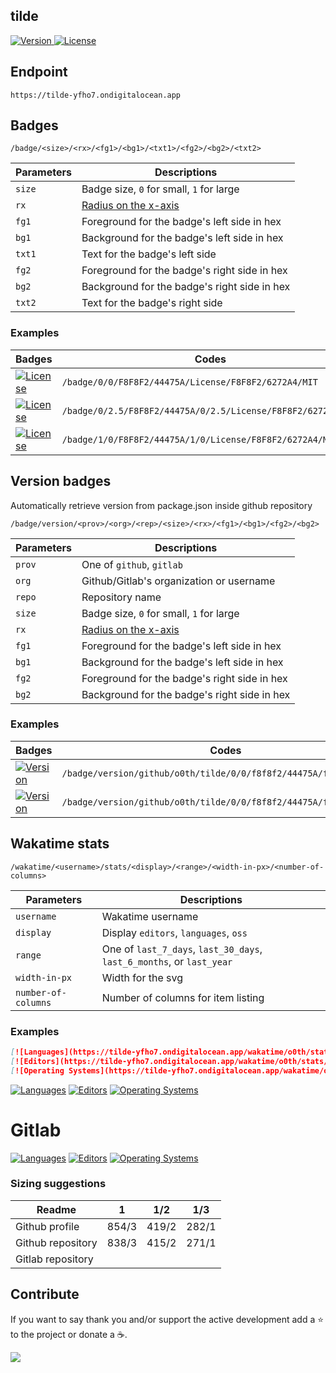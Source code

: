 ## tilde

<p>
  <a href="https://github.com/o0th/tilde">
    <img src="https://tilde-yfho7.ondigitalocean.app/badge/version/o0th/tilde/0/0/f8f8f2/44475a/f8f8f2/ff79c6" alt="Version">
  </a>
  <a href="/LICENSE">
    <img src="https://tilde-yfho7.ondigitalocean.app/badge/0/0/F8F8F2/44475A/License/F8F8F2/6272A4/MIT" alt="License">
  </a>
</p>

## Endpoint

```
https://tilde-yfho7.ondigitalocean.app
```

## Badges

```
/badge/<size>/<rx>/<fg1>/<bg1>/<txt1>/<fg2>/<bg2>/<txt2>
```

| Parameters | Descriptions                                                                          |
| ---------- | ------------------------------------------------------------------------------------- |
| `size`     | Badge size, `0` for small, `1` for large                                              |
| `rx`       | [Radius on the x-axis](https://developer.mozilla.org/en-US/docs/Web/SVG/Attribute/rx) |
| `fg1`      | Foreground for the badge's left side in hex                                           |
| `bg1`      | Background for the badge's left side in hex                                           |
| `txt1`     | Text for the badge's left side                                                        |
| `fg2`      | Foreground for the badge's right side in hex                                          |
| `bg2`      | Background for the badge's right side in hex                                          |
| `txt2`     | Text for the badge's right side                                                       |

### Examples

| Badges                                                                                                                                  | Codes                                                        |
| --------------------------------------------------------------------------------------------------------------------------------------- | ------------------------------------------------------------ |
| [![License](https://tilde-yfho7.ondigitalocean.app/badge/0/0/F8F8F2/44475A/License/F8F8F2/6272A4/MIT)](https://github.com/o0th/tilde)   | `/badge/0/0/F8F8F2/44475A/License/F8F8F2/6272A4/MIT`         |
| [![License](https://tilde-yfho7.ondigitalocean.app/badge/0/2.5/F8F8F2/44475A/License/F8F8F2/6272A4/MIT)](https://github.com/o0th/tilde) | `/badge/0/2.5/F8F8F2/44475A/0/2.5/License/F8F8F2/6272A4/MIT` |
| [![License](https://tilde-yfho7.ondigitalocean.app/badge/1/0/F8F8F2/44475A/License/F8F8F2/6272A4/MIT)](https://github.com/o0th/tilde)   | `/badge/1/0/F8F8F2/44475A/1/0/License/F8F8F2/6272A4/MIT`     |

## Version badges

Automatically retrieve version from package.json inside github repository

```
/badge/version/<prov>/<org>/<rep>/<size>/<rx>/<fg1>/<bg1>/<fg2>/<bg2>
```

| Parameters | Descriptions                                                                          |
| ---------- | ------------------------------------------------------------------------------------- |
| `prov`     | One of `github`, `gitlab`                                                             |
| `org`      | Github/Gitlab's organization or username                                              |
| `repo`     | Repository name                                                                       |
| `size`     | Badge size, `0` for small, `1` for large                                              |
| `rx`       | [Radius on the x-axis](https://developer.mozilla.org/en-US/docs/Web/SVG/Attribute/rx) |
| `fg1`      | Foreground for the badge's left side in hex                                           |
| `bg1`      | Background for the badge's left side in hex                                           |
| `fg2`      | Foreground for the badge's right side in hex                                          |
| `bg2`      | Background for the badge's right side in hex                                          |

### Examples

| Badges                                                                                                                                               | Codes                                                              |
| ---------------------------------------------------------------------------------------------------------------------------------------------------- | ------------------------------------------------------------------ |
| [![Version](https://tilde-yfho7.ondigitalocean.app//badge/version/github/o0th/tilde/0/0/f8f8f2/44475A/f8f8f2/ff79c6)](https://github.com/o0th/tilde) | `/badge/version/github/o0th/tilde/0/0/f8f8f2/44475A/f8f8f2/ff79c6` |
| [![Version](https://tilde-yfho7.ondigitalocean.app//badge/version/gitlab/o0th/tilde/0/0/f8f8f2/44475A/f8f8f2/ff79c6)](https://github.com/o0th/tilde) | `/badge/version/github/o0th/tilde/0/0/f8f8f2/44475A/f8f8f2/ff79c6` |


## Wakatime stats

```
/wakatime/<username>/stats/<display>/<range>/<width-in-px>/<number-of-columns>
```

| Parameters          | Descriptions                                                          |
| ------------------- | --------------------------------------------------------------------- |
| `username`          | Wakatime username                                                     |
| `display`           | Display `editors`, `languages`, `oss`                                 |
| `range`             | One of `last_7_days`, `last_30_days`, `last_6_months`, or `last_year` |
| `width-in-px`       | Width for the svg                                                     |
| `number-of-columns` | Number of columns for item listing                                    |

### Examples

```markdown
[![Languages](https://tilde-yfho7.ondigitalocean.app/wakatime/o0th/stats/languages/last_7_days/838/3)](https://github.com/o0th/tilde)
[![Editors](https://tilde-yfho7.ondigitalocean.app/wakatime/o0th/stats/editors/last_7_days/415/2)](https://github.com/o0th/tilde)
[![Operating Systems](https://tilde-yfho7.ondigitalocean.app/wakatime/o0th/stats/oss/last_7_days/415/2)](https://github.com/o0th/tilde)
```

[![Languages](https://tilde-yfho7.ondigitalocean.app/wakatime/o0th/stats/languages/last_7_days/838/3)](https://github.com/o0th/tilde)
[![Editors](https://tilde-yfho7.ondigitalocean.app/wakatime/o0th/stats/editors/last_7_days/415/2)](https://github.com/o0th/tilde)
[![Operating Systems](https://tilde-yfho7.ondigitalocean.app/wakatime/o0th/stats/oss/last_7_days/415/2)](https://github.com/o0th/tilde)


# Gitlab

[![Languages](https://tilde-yfho7.ondigitalocean.app/wakatime/o0th/stats/languages/last_7_days/893/3)](https://github.com/o0th/tilde)
[![Editors](https://tilde-yfho7.ondigitalocean.app/wakatime/o0th/stats/editors/last_7_days/445/2)](https://github.com/o0th/tilde)
[![Operating Systems](https://tilde-yfho7.ondigitalocean.app/wakatime/o0th/stats/oss/last_7_days/445/2)](https://github.com/o0th/tilde)


### Sizing suggestions

| Readme            | 1         | 1/2       | 1/3       |
| ----------------- | :-------: | :-------: | :-------: |
| Github profile    | 854/3     | 419/2     | 282/1     |
| Github repository | 838/3     | 415/2     | 271/1     |
| Gitlab repository | | | |

## Contribute

If you want to say thank you and/or support the active development add a :star:
to the project or donate a :coffee:.

<a href="https://www.buymeacoffee.com/o0th">
  <img src="https://img.buymeacoffee.com/button-api/?text=Buy me a coffee&emoji=&slug=o0th&button_colour=FFDD00&font_colour=000000&font_family=Cookie&outline_colour=000000&coffee_colour=ffffff">
</a>

